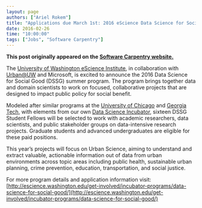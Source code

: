 ```yaml
---
layout: page
authors: ["Ariel Rokem"]
title: "Applications due March 1st: 2016 eScience Data Science for Social Good summer program"
date: 2016-02-26
time: "10:00:00"
tags: ["Jobs", "Software Carpentry"]
---
```


<p><b>This post originally appeared on the <a href="https://software-carpentry.org/">Software Carpentry website.</a></b></p>

The [University of Washington eScience Institute](http://escience.washington.edu/), in collaboration with
[Urban@UW](http://urban.uw.edu/) and Microsoft, is excited to announce the 2016
Data Science for Social Good (DSSG) summer program. The program brings together
data and domain scientists to work on focused, collaborative projects that are
designed to impact public policy for social benefit.

Modeled after similar programs at the [University of Chicago](http://dssg.uchicago.edu/) and [Georgia Tech](http://dssg-atl.com/),
with elements from our own [Data Science Incubator](http://escience.washington.edu/get-involved/incubator-programs/winter-2016/), sixteen DSSG Student Fellows
will be selected to work with academic researchers, data scientists, and public
stakeholder groups on data-intensive research projects. Graduate students and
advanced undergraduates are eligible for these paid positions.

This year’s projects will focus on Urban Science, aiming to understand and
extract valuable, actionable information out of data from urban environments
across topic areas including public health, sustainable urban planning, crime
prevention, education, transportation, and social justice.

For more program details and application information visit:
[http://escience.washington.edu/get-involved/incubator-programs/data-science-for-social-good/](http://escience.washington.edu/get-involved/incubator-programs/data-science-for-social-good/)
